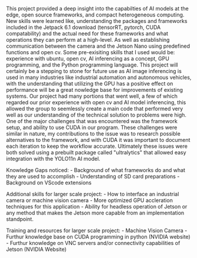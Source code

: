 This project provided a deep insight into the capabilties of AI models at the edge, open source frameworks, and compact heterogeneous computing. New skills were learned like, understanding the packages and frameworks included in the Jetpack 6.1 download (tensorRT, pytorch, CUDA compatability) and the actual need for these frameworks and what operations they can perform at a high-level. As well as establishing communication between the camera and the Jetson Nano using predefined functions and open cv. Some pre-exisiting skills that I used would be: experience with ubuntu, open cv, AI inferencing as a concept, GPU programming, and the Python programming language. This project will certainly be a stepping to stone for future use as AI image inferencing is used in many industries like industrial automation and autonomous vehicles, with the understanding that utilizing the GPU has a positive effect on performance will be a great nowledge base for improvements of existing systems. Our project had many portions that went well, a few of which regarded our prior experience with open cv and AI model inferencing, this allowed the group to seemlessly create a main code that performed very well as our understanding of the technical solution to problems were high. One of the major challenges that was encountered was the framework setup, and ability to use CUDA in our program. These challenges were similar in nature, my contributions to the issue was to research possible alternatives to the framework, and with CUDA it was important to document each iteration to keep the workflow accurate. Ultimately these issues were both solved using a prebuilt package called "ultralytics" that allowed easy integration with the YOLO11n AI model. 
  
Knowledge Gaps noticed: - Background of what frameworks do and what they are used to accomplish
                        - Understanding of SD card preparations 
                        - Background on VScode extensions 

Additional skills for larger scale project: - How to interface an industrial camera or machine vision camera - More optimized GPU accleration techniques for this application - Ability for headless operation of Jetson or any method that makes the Jetson more capable from an implementation standpoint.

Training and resources for larger scale project: - Machine Vision Camera - Furthur knowledge base on CUDA programming in python (NVIDIA website) - Furthur knowledge on VNC servers and/or connectivity capabilities of Jetson (NVIDIA Website)
                        
